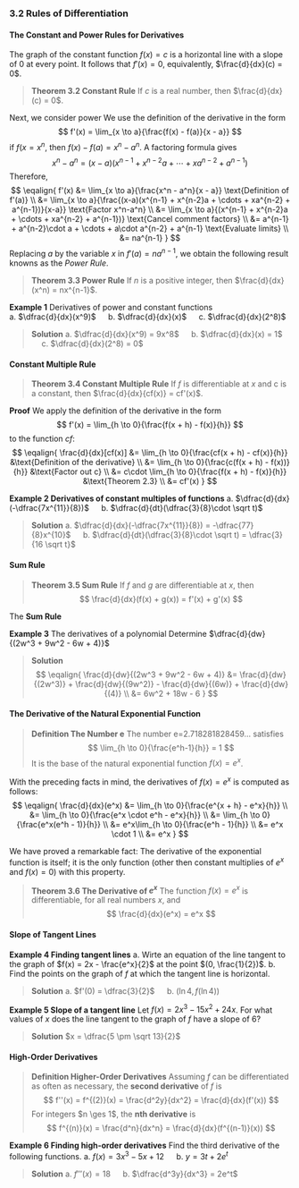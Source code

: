 ### 3.2 Rules of Differentiation

#### The Constant and Power Rules for Derivatives

The graph of the constant function $f(x) = c$ is a horizontal line with a slope of $0$ at every point. It follows that $f'(x) = 0$, equivalently, $\frac{d}{dx}(c) = 0$.

>**Theorem 3.2 Constant Rule**
If $c$ is a real number, then $\frac{d}{dx}(c) = 0$.

Next, we consider power
We use the definition of the derivative in the form
$$
f'(x) = \lim_{x \to a}{\frac{f(x) - f(a)}{x - a}}
$$
if $f(x = x^n$, then $f(x)-f(a) = x^n - a^n$. A factoring formula gives
$$
x^n - a^n = (x-a)(x^{n-1} + x^{n-2}a + \cdots + xa^{n-2} + a^{n-1})
$$
Therefore,
$$
\eqalign{
f'(x) &= \lim_{x \to a}{\frac{x^n - a^n}{x - a}} \text{Definition of f'(a)} \\
&= \lim_{x \to a}{\frac{(x-a)(x^{n-1} + x^{n-2}a + \cdots + xa^{n-2} + a^{n-1})}{x-a}} \text{Factor x^n-a^n} \\
&= \lim_{x \to a}{(x^{n-1} + x^{n-2}a + \cdots + xa^{n-2} + a^{n-1})} \text{Cancel comment factors} \\
&= a^{n-1} + a^{n-2}\cdot a + \cdots + a\cdot a^{n-2} + a^{n-1} \text{Evaluate limits} \\
&= na^{n-1}
}
$$
Replacing $a$ by the variable $x$ in $f'(a) = na^{n-1}$, we obtain the following result knowns as the *Power Rule*.

>**Theorem 3.3 Power Rule**
If $n$ is a positive integer, then $\frac{d}{dx}(x^n) = nx^{n-1}$.

**Example 1** Derivatives of power and constant functions<br>
a. $\dfrac{d}{dx}(x^9)$ &emsp; b. $\dfrac{d}{dx}(x)$ &emsp; c. $\dfrac{d}{dx}(2^8)$

>**Solution**
a. $\dfrac{d}{dx}(x^9) = 9x^8$ &emsp; b. $\dfrac{d}{dx}(x) = 1$ &emsp; c. $\dfrac{d}{dx}(2^8) = 0$

#### Constant Multiple Rule
> **Theorem 3.4 Constant Multiple Rule**
If $f$ is differentiable at $x$ and c is a constant, then $\frac{d}{dx}{cf(x)} = cf'(x)$.

**Proof**
We apply the definition of the derivative in the form
$$
f'(x) = \lim_{h \to 0}{\frac{f(x + h) - f(x)}{h}}
$$
to the function $cf$:
$$
\eqalign{
\frac{d}{dx}[cf(x)] &= \lim_{h \to 0}{\frac{cf(x + h) - cf(x)}{h}} &\text{Definition of the derivative} \\
&= \lim_{h \to 0}{\frac{c(f(x + h) - f(x))}{h}} &\text{Factor out c} \\
&= c\cdot \lim_{h \to 0}{\frac{f(x + h) - f(x)}{h}} &\text{Theorem 2.3} \\
&= cf'(x)
}
$$

**Example 2 Derivatives of constant multiples of functions**
a. $\dfrac{d}{dx}(-\dfrac{7x^{11}}{8})$ &emsp; b. $\dfrac{d}{dt}(\dfrac{3}{8}\cdot \sqrt t)$
>**Solution**
a. $\dfrac{d}{dx}(-\dfrac{7x^{11}}{8}) = -\dfrac{77}{8}x^{10}$ &emsp; b. $\dfrac{d}{dt}(\dfrac{3}{8}\cdot \sqrt t) = \dfrac{3}{16 \sqrt t}$

#### Sum Rule
>**Theorem 3.5 Sum Rule**
If $f$ and $g$ are differentiable at $x$, then
$$
\frac{d}{dx}(f(x) + g(x)) = f'(x) + g'(x)
$$

The **Sum Rule**

**Example 3** The derivatives of a polynomial
Determine $\dfrac{d}{dw}{(2w^3 + 9w^2 - 6w + 4)}$
>**Solution**
$$
\eqalign{
\frac{d}{dw}{(2w^3 + 9w^2 - 6w + 4)}
&= \frac{d}{dw}{(2w^3)} + \frac{d}{dw}{(9w^2)} - \frac{d}{dw}{(6w)} + \frac{d}{dw}{(4)} \\
&= 6w^2 + 18w - 6
}
$$

#### The Derivative of the Natural Exponential Function

>**Definition The Number e**
The number e=2.718281828459... satisfies
$$
\lim_{h \to 0}{\frac{e^h-1}{h}} = 1
$$
It is the base of the natural exponential function $f(x) = e^x$.

With the preceding facts in mind, the derivatives of $f(x) = e^x$ is computed as follows:
$$
\eqalign{
\frac{d}{dx}(e^x) &= \lim_{h \to 0}{\frac{e^{x + h} - e^x}{h}} \\
&= \lim_{h \to 0}{\frac{e^x \cdot e^h - e^x}{h}} \\
&= \lim_{h \to 0}{\frac{e^x(e^h - 1)}{h}} \\
&= e^x\lim_{h \to 0}{\frac{e^h - 1}{h}} \\
&= e^x \cdot 1 \\
&= e^x
}
$$

We have proved a remarkable fact: The derivative of the exponential function is itself; it is the only function (other then constant multiplies of $e^x$ and $f(x) = 0$) with this property.

>**Theorem 3.6 The Derivative of $e^x$**
The function $f(x) = e^x$ is differentiable, for all real numbers $x$, and
$$
\frac{d}{dx}(e^x) = e^x
$$

#### Slope of Tangent Lines

**Example 4 Finding tangent lines**
a. Wirte an equation of the line tangent to the graph of $f(x) = 2x - \frac{e^x}{2}$ at the point $(0, \frac{1}{2})$.
b. Find the points on the graph of $f$ at which the tangent line is horizontal.
>**Solution**
a. $f'(0) = \dfrac{3}{2}$ &emsp; b. $(\ln 4, f(\ln 4))$

**Example 5 Slope of a tangent line**
Let $f(x) = 2x^3 -15x^2 + 24x$. For what values of $x$ does the line tangent to the graph of $f$ have a slope of $6$?
>**Solution**
$x = \dfrac{5 \pm \sqrt 13}{2}$

#### High-Order Derivatives

>**Definition Higher-Order Derivatives**
Assuming $f$ can be differentiated as often as necessary, the **second derivative** of $f$ is
$$
f''(x) = f^{(2)}(x) = \frac{d^2y}{dx^2} = \frac{d}{dx}(f'(x))
$$
For integers $n \ges 1$, the **nth derivative** is
$$
f^{(n)}(x) = \frac{d^n}{dx^n} = \frac{d}{dx}(f^{(n-1)}(x))
$$

**Example 6 Finding high-order derivatives**
Find the third derivative of the following functions.
a. $f(x) = 3x^3 - 5x + 12$ &emsp; b. $y = 3t + 2e^t$
>**Solution**
a. $f'''(x) = 18$ &emsp; b. $\dfrac{d^3y}{dx^3} = 2e^t$
